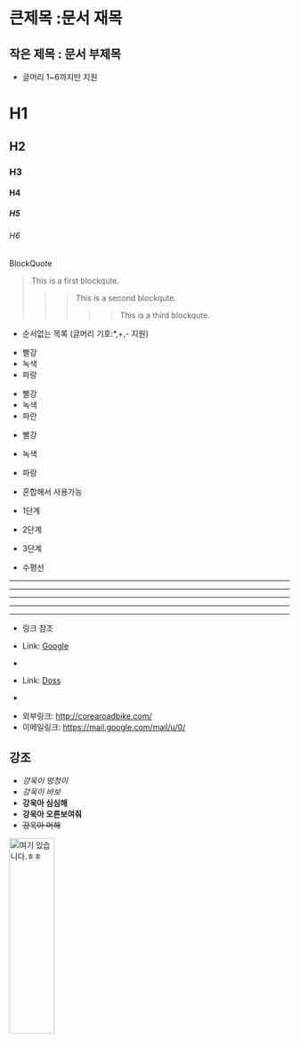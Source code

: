 큰제목 :문서 재목
=================

작은 제목 : 문서 부제목
-----------------------

- 글머리 1~6까지만 지원
# H1
## H2
### H3
#### H4
##### H5
###### H6

BlockQuote
> This is a first blockqute.
> >	> This is a second blockqute.
> >	>	>	> This is a third blockqute.

- 순서없는 목록 (글머리 기호:*,+,- 지원)
* 빨강
 * 녹색
  * 파랑
  
+ 빨강
 + 녹색
  + 파란  

- 빨강
 - 녹색
  - 파랑

- 혼합해서 사용가능
* 1단계
 - 2단계
  + 3단계

- 수평선 
* * *
***
*****
- - -
----------------------------

- 링크 참조
- Link: [Google][googlelink]

- [googlelink]: https://google.com "Go google"


- Link: [Doss][Dosslink]
- [Dosslink]: http://corearoadbike.com/ "Doss"



* 외부링크: <http://corearoadbike.com/>
* 이메일링크: <https://mail.google.com/mail/u/0/>



## 강조
- *강욱이 멍청이*
- _강욱이 바보_
- **강욱아 심심해**
- __강욱아 오른보여줘__
- ~~강욱아 머해~~




<img src="(https://postfiles.pstatic.net/MjAyMTA2MTBfMTYy/MDAxNjIzMzA3MTU0ODQ4.CJNbPgBfOr4FIkG3vQ7lr4YFA7bHX9Vy8rjVsCTUgjsg.SucOuNzg6OQRYNd_uMAAz8p96ibr1NJIzuaeWYqcWuIg.JPEG.cgj3119/KakaoTalk_20210610_153817976.jpg?type=w773)" width="40%" height="30%" title="px(픽셀) 크기 설정" alt="여기 있습니다.ㅎㅎ"></img>
